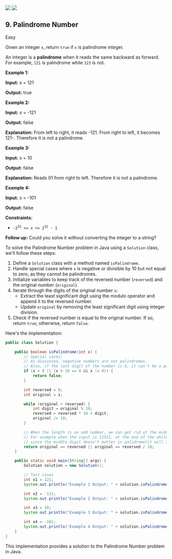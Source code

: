 [![](https://img.shields.io/github/stars/LeetCode-in-Cpp/LeetCode-in-Cpp?label=Stars&style=flat-square)](https://github.com/LeetCode-in-Cpp/LeetCode-in-Cpp)
[![](https://img.shields.io/github/forks/LeetCode-in-Cpp/LeetCode-in-Cpp?label=Fork%20me%20on%20GitHub%20&style=flat-square)](https://github.com/LeetCode-in-Cpp/LeetCode-in-Cpp/fork)

## 9\. Palindrome Number

Easy

Given an integer `x`, return `true` if `x` is palindrome integer.

An integer is a **palindrome** when it reads the same backward as forward. For example, `121` is palindrome while `123` is not.

**Example 1:**

**Input:** x = 121

**Output:** true 

**Example 2:**

**Input:** x = -121

**Output:** false

**Explanation:** From left to right, it reads -121. From right to left, it becomes 121-. Therefore it is not a palindrome. 

**Example 3:**

**Input:** x = 10

**Output:** false

**Explanation:** Reads 01 from right to left. Therefore it is not a palindrome. 

**Example 4:**

**Input:** x = -101

**Output:** false 

**Constraints:**

*   <code>-2<sup>31</sup> <= x <= 2<sup>31</sup> - 1</code>

**Follow up:** Could you solve it without converting the integer to a string?

To solve the Palindrome Number problem in Java using a `Solution` class, we'll follow these steps:

1. Define a `Solution` class with a method named `isPalindrome`.
2. Handle special cases where `x` is negative or divisible by 10 but not equal to zero, as they cannot be palindromes.
3. Initialize variables to keep track of the reversed number (`reversed`) and the original number (`original`).
4. Iterate through the digits of the original number `x`:
   - Extract the least significant digit using the modulo operator and append it to the reversed number.
   - Update `original` by removing the least significant digit using integer division.
5. Check if the reversed number is equal to the original number. If so, return `true`; otherwise, return `false`.

Here's the implementation:

```java
public class Solution {

    public boolean isPalindrome(int x) {
        // Special cases:
        // As discussed, negative numbers are not palindromes.
        // Also, if the last digit of the number is 0, it can't be a palindrome unless the number is 0 itself.
        if (x < 0 || (x % 10 == 0 && x != 0)) {
            return false;
        }

        int reversed = 0;
        int original = x;

        while (original > reversed) {
            int digit = original % 10;
            reversed = reversed * 10 + digit;
            original /= 10;
        }

        // When the length is an odd number, we can get rid of the middle digit by reversed / 10
        // For example when the input is 12321, at the end of the while loop we get x = 12, reversed = 123,
        // since the middle digit doesn't matter in palidrome(it will always equal to itself), we can simply get rid of it.
        return original == reversed || original == reversed / 10;
    }

    public static void main(String[] args) {
        Solution solution = new Solution();

        // Test cases
        int x1 = 121;
        System.out.println("Example 1 Output: " + solution.isPalindrome(x1));

        int x2 = -121;
        System.out.println("Example 2 Output: " + solution.isPalindrome(x2));

        int x3 = 10;
        System.out.println("Example 3 Output: " + solution.isPalindrome(x3));

        int x4 = -101;
        System.out.println("Example 4 Output: " + solution.isPalindrome(x4));
    }
}
```

This implementation provides a solution to the Palindrome Number problem in Java.
